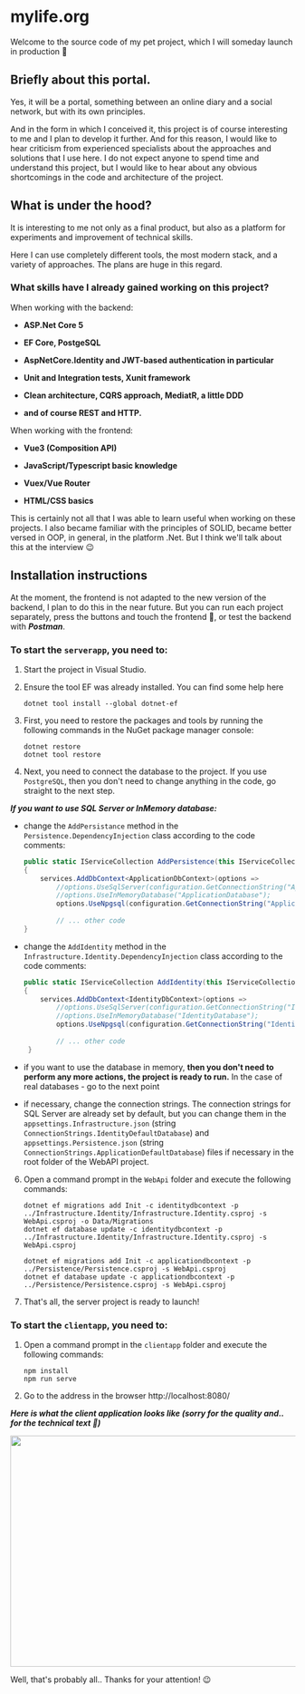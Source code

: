 # mylife.org

Welcome to the source code of my pet project, which I will someday launch in production 🙂

## Briefly about this portal.

Yes, it will be a portal, something between an online diary and a social network, but with its own principles.

And in the form in which I conceived it, this project is of course interesting to me and I plan to develop it further. And for this reason, I would like to hear criticism from experienced specialists about the approaches and solutions that I use here. I do not expect anyone to spend time and understand this project, but I would like to hear about any obvious shortcomings in the code and architecture of the project.

## What is under the hood?

It is interesting to me not only as a final product, but also as a platform for experiments and improvement of technical skills. 

Here I can use completely different tools, the most modern stack, and a variety of approaches. The plans are huge in this regard. 

### What skills have I already gained working on this project?

When working with the backend:

- **ASP.Net Core 5**

- **EF Core, PostgeSQL**

- **AspNetCore.Identity and JWT-based authentication in particular**

- **Unit and Integration tests, Xunit framework**

- **Clean architecture, CQRS approach, MediatR, a little DDD**

- **and of course REST and HTTP.**

When working with the frontend:

- **Vue3 (Composition API)**

- **JavaScript/Typescript basic knowledge**

- **Vuex/Vue Router**

- **HTML/CSS basics**

This is certainly not all that I was able to learn useful when working on these projects. I also became familiar with the principles of SOLID, became better versed in OOP, in general, in the platform .Net. But I think we'll talk about this at the interview 😉

## Installation instructions

At the moment, the frontend is not adapted to the new version of the backend, I plan to do this in the near future. But you can run each project separately, press the buttons and touch the frontend 🙂, or test the backend with ***Postman***.

### To start the `serverapp`, you need to:

1. Start the project in Visual Studio.

3. Ensure the tool EF was already installed. You can find some help here

       dotnet tool install --global dotnet-ef
   
4. First, you need to restore the packages and tools by running the following commands in the NuGet package manager console:

       dotnet restore
       dotnet tool restore
       
5. Next, you need to connect the database to the project. If you use `PostgreSQL`, then you don't need to change anything in the code, go straight to the next step.

  ***If you want to use SQL Server or InMemory database:***

- change the `AddPersistance` method in the `Persistence.DependencyInjection` class according to the code comments:
   
    ```csharp
    public static IServiceCollection AddPersistence(this IServiceCollection services, IConfiguration configuration)
    {
        services.AddDbContext<ApplicationDbContext>(options =>
            //options.UseSqlServer(configuration.GetConnectionString("ApplicationDefaultDatabase")));  // <- uncomment this line for SQL Server
            //options.UseInMemoryDatabase("ApplicationDatabase");                                      // <- or this fof InMemory database
            options.UseNpgsql(configuration.GetConnectionString("ApplicationDatabase")));              // <- comment this line
            
            // ... other code
    }
    ```

- change the `AddIdentity` method in the `Infrastructure.Identity.DependencyInjection` class according to the code comments:

    ```csharp
    public static IServiceCollection AddIdentity(this IServiceCollection services, IConfiguration configuration)
    {
        services.AddDbContext<IdentityDbContext>(options =>
            //options.UseSqlServer(configuration.GetConnectionString("IdentityDefaultDatabase")));      // <- uncomment this line for SQL Server
            //options.UseInMemoryDatabase("IdentityDatabase");                                          // <- or this fof InMemory database
            options.UseNpgsql(configuration.GetConnectionString("IdentityDatabase")));                  // <- comment this line
            
            // ... other code
     }
     ```
- if you want to use the database in memory, **then you don't need to perform any more actions, the project is ready to run.** In the case of real databases - go to the next point

- if necessary, change the connection strings. The connection strings for SQL Server are already set by default, but you can change them in the `appsettings.Infrastructure.json` (string `ConnectionStrings.IdentityDefaultDatabase`) and `appsettings.Persistence.json` (string `ConnectionStrings.ApplicationDefaultDatabase`) files if necessary in the root folder of the WebAPI project.

6. Open a command prompt in the `WebApi` folder and execute the following commands:
      
       dotnet ef migrations add Init -c identitydbcontext -p ../Infrastructure.Identity/Infrastructure.Identity.csproj -s WebApi.csproj -o Data/Migrations
       dotnet ef database update -c identitydbcontext -p ../Infrastructure.Identity/Infrastructure.Identity.csproj -s WebApi.csproj

       dotnet ef migrations add Init -c applicationdbcontext -p ../Persistence/Persistence.csproj -s WebApi.csproj
       dotnet ef database update -c applicationdbcontext -p ../Persistence/Persistence.csproj -s WebApi.csproj
       
7. That's all, the server project is ready to launch!

### To start the `clientapp`, you need to:

1. Open a command prompt in the `clientapp` folder and execute the following commands:

       npm install
       npm run serve

2. Go to the address in the browser http://localhost:8080/

***Here is what the client application looks like (sorry for the quality and.. for the technical text 🙂)***

<p align="center">
  <img width="720" height="408" src="https://user-images.githubusercontent.com/35936321/113702509-43d8f780-96e2-11eb-8076-047f69933634.gif">
</p>

Well, that's probably all.. Thanks for your attention! 😉
